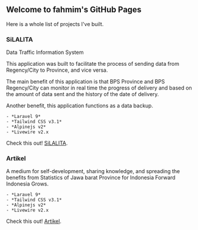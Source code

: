 ## Welcome to fahmim's GitHub Pages

Here is a whole list of projects I've built.


### SiLALITA

Data Traffic Information System

This application was built to facilitate the process of sending data from Regency/City to Province, and vice versa.

The main benefit of this application is that BPS Province and BPS Regency/City can monitor in real time the progress of delivery and based on the amount of data sent and the history of the date of delivery.

Another benefit, this application functions as a data backup.

```
- *Laravel 9*
- *Tailwind CSS v3.1*
- *Alpinejs v2*
- *Livewire v2.x
```

Check this out! [SiLALITA](https://app.32net.id/silalita/public).

### Artikel

A medium for self-development, sharing knowledge, and spreading the benefits from Statistics of Jawa barat Province for Indonesia Forward Indonesia Grows.

```
- *Laravel 9*
- *Tailwind CSS v3.1*
- *Alpinejs v2*
- *Livewire v2.x
```

Check this out! [Artikel](https://app.32net.id/artikel/public).

